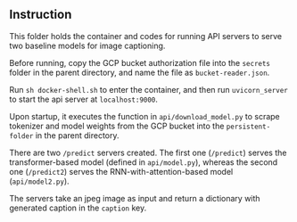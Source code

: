 ## Instruction

This folder holds the container and codes for running API servers to serve two baseline models for image captioning.

Before running, copy the GCP bucket authorization file into the `secrets` folder in the parent directory, and name the file as `bucket-reader.json`.

Run `sh docker-shell.sh` to enter the container, and then run `uvicorn_server` to start the api server at `localhost:9000`.

Upon startup, it executes the function in `api/download_model.py` to scrape tokenizer and model weights from the GCP bucket into the `persistent-folder` in the parent directory. 

There are two `/predict` servers created. The first one (`/predict`) serves the transformer-based model (defined in `api/model.py`), whereas the second one (`/predict2`) serves the RNN-with-attention-based model (`api/model2.py`).

The servers take an jpeg image as input and return a dictionary with generated caption in the `caption` key.
